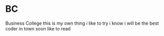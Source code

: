 # BC
Business College
this is my own thing
i like to try
i know i will be the best coder in town soon
like to read
